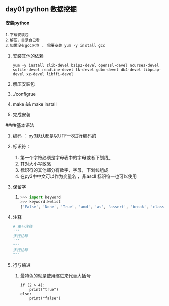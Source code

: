 ## day01 python 数据挖掘

####  安装python

``` 
1.下载安装包
2.解压，目录自己看
3.如果没有gcc环境 ， 需要安装 yum -y install gcc
```

1. 安装其他的依赖

   ``` 
   yum -y install zlib-devel bzip2-devel openssl-devel ncurses-devel sqlite-devel readline-devel tk-devel gdbm-devel db4-devel libpcap-devel xz-devel libffi-devel
   ```

2. 解压安装包

3. ./configrue

4. make && make install

5. 完成安装

####基本语法

1. 编码 ： py3默认都是以UTF—8进行编码的

2. 标识符：

   1. 第一个字符必须是字母表中的字母或者下划线_
   2. 其对大小写敏感
   3. 标识符的其他部分有数字，字母，下划线组成
   4. 在py3中中文可以作为变量名 ，非ascll 标识符一也可以使用

3. 保留字

   1. ```python
      >>> import keyword
      >>> keyword.kwlist
      ['False', 'None', 'True', 'and', 'as', 'assert', 'break', 'class', 'continue', 'def', 'del', 'elif', 'else', 'except', 'finally', 'for', 'from', 'global', 'if', 'import', 'in', 'is', 'lambda', 'nonlocal', 'not', 'or', 'pass', 'raise', 'return', 'try', 'while', 'with', 'yield']
      ```

4. 注释

   ```python
   # 单行注释
   '''
   多行注释
   '''
   """
   多行注释
   """
   
   ```

5. 行与缩进

   1. 最特色的就是使用缩进来代替大括号

      ```
      if (2 > 4):
          print("true")
      else:
          print("false")
      ```

   



